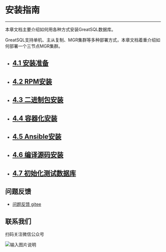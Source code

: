 # 安装指南
---

本章文档主要介绍如何用各种方式安装GreatSQL数据库。

GreatSQL支持单机、主从复制、MGR集群等多种部署方式，本章文档着重介绍如何部署一个三节点MGR集群。

- ## [4.1 安装准备](./1-install-prepare.md)
- ## [4.2 RPM安装](./2-install-with-rpm.md)
- ## [4.3 二进制包安装](./3-install-with-tarball.md)
- ## [4.4 容器化安装](./4-install-with-docker.md)
- ## [4.5 Ansible安装](./5-install-with-ansible.md)
- ## [4.6 编译源码安装](./6-install-with-source-code.md)
- ## [4.7 初始化测试数据库](./7-load-sampledb.md)


**问题反馈**
---
- [问题反馈 gitee](https://gitee.com/GreatSQL/GreatSQL-Manual/issues)


**联系我们**
---

扫码关注微信公众号

![输入图片说明](https://images.gitee.com/uploads/images/2021/0802/141935_2ea2c196_8779455.jpeg "greatsql社区-wx-qrcode-0.5m.jpg")

